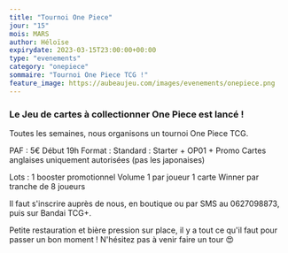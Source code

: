 ```yaml
---
title: "Tournoi One Piece"
jour: "15"
mois: MARS
author: Héloïse
expirydate: 2023-03-15T23:00:00+00:00
type: "evenements"
category: "onepiece"
sommaire: "Tournoi One Piece TCG !"
feature_image: https://aubeaujeu.com/images/evenements/onepiece.png
---
```

### Le Jeu de cartes à collectionner One Piece est lancé !

Toutes les semaines, nous organisons un tournoi One Piece TCG.

PAF : 5€
Début 19h
Format : Standard : Starter + OP01 + Promo
Cartes anglaises uniquement autorisées (pas les japonaises)

Lots :
1 booster promotionnel Volume 1 par joueur
1 carte Winner par tranche de 8 joueurs

Il faut s'inscrire auprès de nous, en boutique ou par SMS au 0627098873, puis sur Bandai TCG+.

Petite restauration et bière pression sur place, il y a tout ce qu'il faut pour passer un bon moment ! N'hésitez pas à venir faire un tour :heart_eyes:
